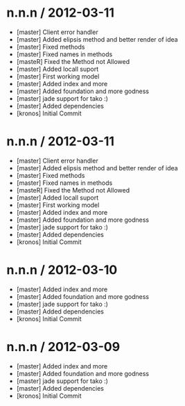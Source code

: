 
n.n.n / 2012-03-11 
==================

  * [master] Client error handler
  * [master] Added elipsis method and better render of idea
  * [master] Fixed methods
  * [master] Fixed names in methods
  * [masteR] Fixed the Method not Allowed
  * [master] Added locall suport
  * [master] First working model
  * [master] Added index and more
  * [master] Added foundation and more godness
  * [master] jade support for tako :)
  * [master] Added dependencies
  * [kronos] Initial Commit

n.n.n / 2012-03-11 
==================

  * [master] Client error handler
  * [master] Added elipsis method and better render of idea
  * [master] Fixed methods
  * [master] Fixed names in methods
  * [masteR] Fixed the Method not Allowed
  * [master] Added locall suport
  * [master] First working model
  * [master] Added index and more
  * [master] Added foundation and more godness
  * [master] jade support for tako :)
  * [master] Added dependencies
  * [kronos] Initial Commit

n.n.n / 2012-03-10 
==================

  * [master] Added index and more
  * [master] Added foundation and more godness
  * [master] jade support for tako :)
  * [master] Added dependencies
  * [kronos] Initial Commit

n.n.n / 2012-03-09 
==================

  * [master] Added index and more
  * [master] Added foundation and more godness
  * [master] jade support for tako :)
  * [master] Added dependencies
  * [kronos] Initial Commit
